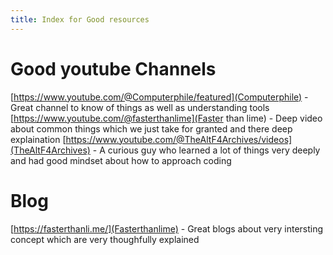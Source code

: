 ```yaml
---
title: Index for Good resources
---
```


# Good youtube Channels
[https://www.youtube.com/@Computerphile/featured](Computerphile) - Great channel to know of things as well as understanding tools
[https://www.youtube.com/@fasterthanlime](Faster than lime) - Deep video about common things which we just take for granted and there deep explaination
[https://www.youtube.com/@TheAltF4Archives/videos](TheAltF4Archives) - A curious guy who learned a lot of things very deeply and had good mindset about how to approach coding

# Blog
[https://fasterthanli.me/](Fasterthanlime) - Great blogs about very intersting concept which are very thoughfully explained
